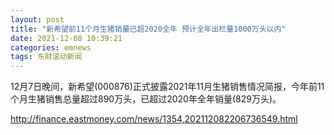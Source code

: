 ```yaml
---
layout: post
title: "新希望前11个月生猪销量已超2020全年 预计全年出栏量1000万头以内"
date: 2021-12-08 10:39:21
categories: emnews
tags: 东财滚动新闻
---
```


12月7日晚间，新希望(000876)正式披露2021年11月生猪销售情况简报，今年前11个月生猪销售总量超过890万头，已超过2020年全年销量(829万头)。

<http://finance.eastmoney.com/news/1354,202112082206736549.html>